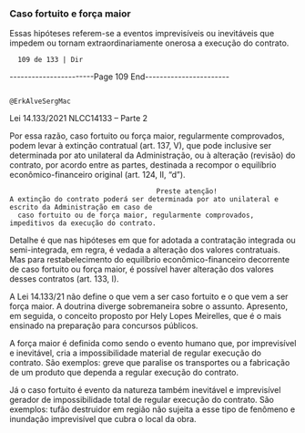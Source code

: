### Caso fortuito e força maior
Essas hipóteses referem-se a eventos imprevisíveis ou inevitáveis que impedem ou tornam extraordinariamente
onerosa a execução do contrato.


      109 de 133 | Dir
-----------------------Page 109 End-----------------------

                                                                         @ErkAlveSergMac
 Lei 14.133/2021                                                    NLCC14133 – Parte 2


Por essa razão, caso fortuito ou força maior, regularmente comprovados, podem levar à extinção contratual
(art. 137, V), que pode inclusive ser determinada por ato unilateral da Administração, ou à alteração (revisão) do
contrato, por acordo entre as partes, destinada a recompor o equilíbrio econômico-financeiro original (art. 124, II,
“d”).


                                        Preste atenção!
    A extinção do contrato poderá ser determinada por ato unilateral e escrito da Administração em caso de
      caso fortuito ou de força maior, regularmente comprovados, impeditivos da execução do contrato.

Detalhe é que nas hipóteses em que for adotada a contratação integrada ou semi-integrada, em regra, é vedada
a alteração dos valores contratuais. Mas para restabelecimento do equilíbrio econômico-financeiro decorrente de
caso fortuito ou força maior, é possível haver alteração dos valores desses contratos (art. 133, I).

A Lei 14.133/21 não define o que vem a ser caso fortuito e o que vem a ser força maior. A doutrina diverge
sobremaneira sobre o assunto. Apresento, em seguida, o conceito proposto por Hely Lopes Meirelles, que é o mais
ensinado na preparação para concursos públicos.

A força maior é definida como sendo o evento humano que, por imprevisível e inevitável, cria a impossibilidade
material de regular execução do contrato. São exemplos: greve que paralise os transportes ou a fabricação de um
produto que dependa a regular execução do contrato.

Já o caso fortuito é evento da natureza também inevitável e imprevisível gerador de impossibilidade total de
regular execução do contrato. São exemplos: tufão destruidor em região não sujeita a esse tipo de fenômeno e
inundação imprevisível que cubra o local da obra.